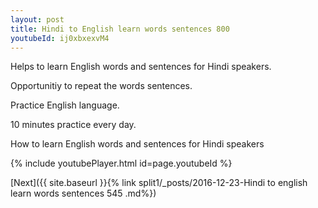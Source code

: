 ```yaml
---
layout: post
title: Hindi to English learn words sentences 800 
youtubeId: ij0xbxexvM4
---
```

 
 
Helps to learn English words and sentences for Hindi speakers.

Opportunitiy to repeat the words sentences. 

Practice English language. 
 
10 minutes practice every day. 
 
How to learn English words and sentences for Hindi speakers 
 
{% include youtubePlayer.html id=page.youtubeId %}
 
 
[Next]({{ site.baseurl }}{% link  split1/_posts/2016-12-23-Hindi to english learn words sentences 545 .md%})
 
